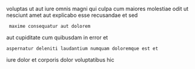 <!--
title: Down-sized bifurcated initiative
author: Meaghan
date: 2015-03-29-0023
link: 2015-03-29-0023-down-sized-bifurcated-initiative
tags: [Linux,CSS3,inject,free]
-->

 voluptas ut aut iure omnis  magni
qui   culpa cum maiores
molestiae odit ut nesciunt
 amet aut  explicabo
   esse
recusandae et  sed
 	 maxime consequatur aut dolorem 
aut cupiditate  cum 
quibusdam in error et 
 	aspernatur deleniti laudantium numquam doloremque est et
iure   dolor 
   et  corporis dolor voluptatibus hic